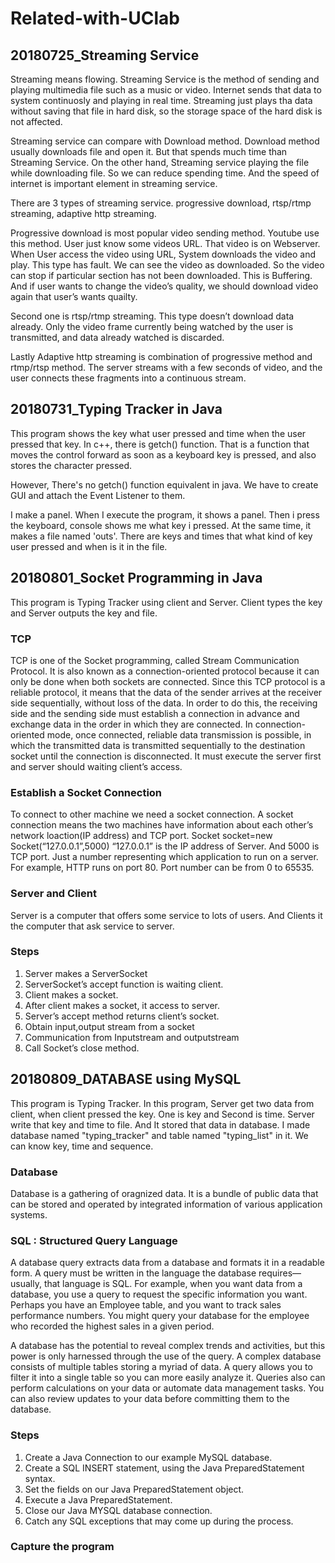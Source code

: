 # Related-with-UClab
## 20180725_Streaming Service 
Streaming means flowing. Streaming Service is the method of sending and playing multimedia file such as a music or video.  Internet sends that data to system continuosly and playing in real time. Streaming just plays tha data without saving that file in hard disk, so the storage space of the hard disk is not affected. 

Streaming service can compare with Download method. Download method usually downloads file and open it. But that spends much time than Streaming Service. On the other hand, Streaming service playing the file while downloading file. So we can reduce spending time. And the speed of internet is important element in streaming service.

There are 3 types of streaming service. progressive download, rtsp/rtmp streaming, adaptive http streaming.

Progressive download is most popular video sending method. Youtube use this method. User just know some videos URL. That video is on Webserver. When User access the video using URL, System downloads the video and play. This type has fault. We can see the video as downloaded. So the video can stop if particular section has not been downloaded. This is Buffering. And if user wants to change the video’s quality, we should download video again that user’s wants quailty. 

Second one is rtsp/rtmp streaming. This type doesn’t download data already. Only the video frame currently being watched by the user is transmitted, and data already watched is discarded.

Lastly Adaptive http streaming is combination of progressive method and rtmp/rtsp method. The server streams with a few seconds of video, and the user connects these fragments into a continuous stream.

## 20180731_Typing Tracker in Java 
This program shows the key what user pressed and time when the user pressed that key. In c++, there is getch() function. That is a function that moves the control forward as soon as a keyboard key is pressed, and also stores the character pressed.

However, There's no getch() function equivalent in java. We have to create GUI and attach the Event Listener to them.

I make a panel. When I execute the program, it shows a panel. Then i press the keyboard, console shows me what key i pressed. At the same time, it makes a file named 'outs'. There are keys and times that what kind of key user pressed and when is it in the file.

## 20180801_Socket Programming in Java
This program is Typing Tracker using client and Server. Client types the key and Server outputs the key and file.

### TCP
 TCP is one of the Socket programming, called Stream Communication Protocol. It is also known as a connection-oriented protocol because it can only be done when both sockets are connected.
 Since this TCP protocol is a reliable protocol, it means that the data of the sender arrives at the receiver side sequentially, without loss of the data. In order to do this, the receiving side and the sending side must establish a connection in advance and exchange data in the order in which they are connected.
 In connection-oriented mode, once connected, reliable data transmission is possible, in which the transmitted data is transmitted sequentially to the destination socket until the connection is disconnected.
 It must execute the server first and server should waiting client’s access.


### Establish a Socket Connection
To connect to other machine we need a socket connection. A socket connection means the two machines have information about each other’s network loaction(IP address) and TCP port.
Socket socket=new Socket(“127.0.0.1”,5000)
“127.0.0.1” is the  IP address of Server. And 5000 is TCP port. Just a number representing which application to run on a server. For example, HTTP runs on port 80. Port number can be from 0 to 65535.

### Server and Client
Server is a computer that offers some service to lots of users. And Clients it the computer that ask service to server. 

### Steps
1. Server makes a ServerSocket
2. ServerSocket’s accept function is waiting client.
3. Client makes a socket.
4. After client makes a socket, it access to server.
5. Server’s accept method returns client’s socket.
6. Obtain input,output stream  from a socket
7. Communication from Inputstream and outputstream
8. Call Socket’s close method.

## 20180809_DATABASE using MySQL
This program is Typing Tracker. In this program, Server get two data from client, when client pressed the key. One is key and Second is time. Server write that key and time to file. And It stored that data in database. I made database named "typing_tracker" and table named "typing_list" in it. We can know key, time and sequence.

### Database
Database is a gathering of oragnized data. It is a bundle of public data that can be stored and operated by integrated information of various application systems.

### SQL : Structured Query Language

A database query extracts data from a database and formats it in a readable form. A query must be written in the language the database requires—usually, that language is SQL.
For example, when you want data from a database, you use a query to request the specific information you want. Perhaps you have an Employee table, and you want to track sales performance numbers. You might query your database for the employee who recorded the highest sales in a given period.

A database has the potential to reveal complex trends and activities, but this power is only harnessed through the use of the query. A complex database consists of multiple tables storing a myriad of data. A query allows you to filter it into a single table so you can more easily analyze it. 
Queries also can perform calculations on your data or automate data management tasks. You can also review updates to your data before committing them to the database.

### Steps
1. Create a Java Connection to our example MySQL database.
2. Create a SQL INSERT statement, using the Java PreparedStatement syntax.
3. Set the fields on our Java PreparedStatement object.
4. Execute a Java PreparedStatement.
5. Close our Java MYSQL database connection.
6. Catch any SQL exceptions that may come up during the process.

### Capture the program

